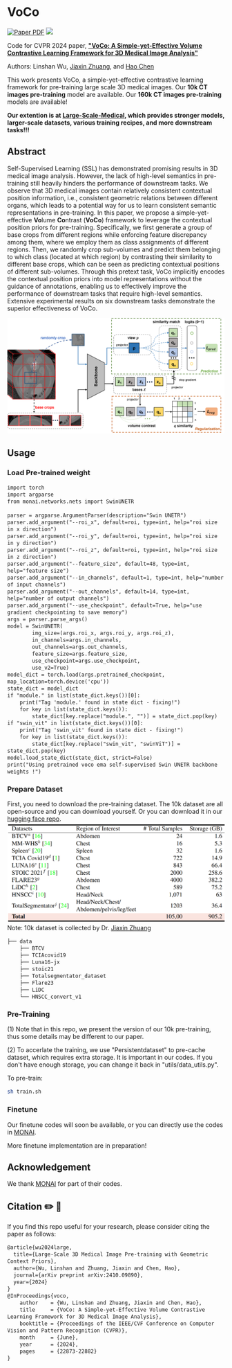# VoCo

<a href="https://arxiv.org/abs/2402.17300"><img src='https://img.shields.io/badge/arXiv-VoCo-red' alt='Paper PDF'></a>
<a href='https://huggingface.co/datasets/Luffy503/VoCo-10k/tree/main'><img src='https://img.shields.io/badge/%F0%9F%A4%97%20Hugging%20Face-Spaces-blue'></a>

Code for CVPR 2024 paper, [**"VoCo: A Simple-yet-Effective Volume Contrastive Learning Framework for 3D Medical Image Analysis"**](https://arxiv.org/abs/2402.17300)

Authors: Linshan Wu, <a href="https://scholar.google.com/citations?user=PfM5gucAAAAJ&hl=en">Jiaxin Zhuang</a>, and <a href="https://scholar.google.com/citations?hl=en&user=Z_t5DjwAAAAJ">Hao Chen</a>

This work presents VoCo, a simple-yet-effective contrastive learning framework for pre-training large scale 3D medical images. Our **10k CT images pre-training** model are available. Our **160k CT images pre-training** models are available!

**Our extention is at [**Large-Scale-Medical**](https://github.com/Luffy03/Large-Scale-Medical), which provides stronger models, larger-scale datasets, various training recipes, and more downstream tasks!!!**

## Abstract
Self-Supervised Learning (SSL) has demonstrated promising results in 3D medical image analysis. However, the lack of high-level semantics in pre-training still heavily hinders the performance of downstream tasks. We observe that 3D medical images contain relatively consistent contextual position information, i.e., consistent geometric relations between different organs, which leads to a potential way for us to learn consistent semantic representations in pre-training. In this paper, we propose a simple-yet-effective **Vo**lume **Co**ntrast (**VoCo**) framework to leverage the contextual position priors for pre-training. Specifically, we first generate a group of base crops from different regions while enforcing feature discrepancy among them, where we employ them as class assignments of different regions. Then, we randomly crop sub-volumes and predict them belonging to which class (located at which region) by contrasting their similarity to different base crops, which can be seen as predicting contextual positions of different sub-volumes. Through this pretext task, VoCo implicitly encodes the contextual position priors into model representations without the guidance of annotations, enabling us to effectively improve the performance of downstream tasks that require high-level semantics. Extensive experimental results on six downstream tasks demonstrate the superior effectiveness of VoCo.

![teaser](assets/framework.png)

## Usage
### Load Pre-trained weight
```
import torch
import argparse
from monai.networks.nets import SwinUNETR

parser = argparse.ArgumentParser(description="Swin UNETR")
parser.add_argument("--roi_x", default=roi, type=int, help="roi size in x direction")
parser.add_argument("--roi_y", default=roi, type=int, help="roi size in y direction")
parser.add_argument("--roi_z", default=roi, type=int, help="roi size in z direction")
parser.add_argument("--feature_size", default=48, type=int, help="feature size")
parser.add_argument("--in_channels", default=1, type=int, help="number of input channels")
parser.add_argument("--out_channels", default=14, type=int, help="number of output channels")
parser.add_argument("--use_checkpoint", default=True, help="use gradient checkpointing to save memory")
args = parser.parse_args()
model = SwinUNETR(
        img_size=(args.roi_x, args.roi_y, args.roi_z),
        in_channels=args.in_channels,
        out_channels=args.out_channels,
        feature_size=args.feature_size,
        use_checkpoint=args.use_checkpoint,
        use_v2=True)
model_dict = torch.load(args.pretrained_checkpoint, map_location=torch.device('cpu'))
state_dict = model_dict
if "module." in list(state_dict.keys())[0]:
    print("Tag 'module.' found in state dict - fixing!")
    for key in list(state_dict.keys()):
        state_dict[key.replace("module.", "")] = state_dict.pop(key)
if "swin_vit" in list(state_dict.keys())[0]:
    print("Tag 'swin_vit' found in state dict - fixing!")
    for key in list(state_dict.keys()):
        state_dict[key.replace("swin_vit", "swinViT")] = state_dict.pop(key)
model.load_state_dict(state_dict, strict=False)
print("Using pretrained voco ema self-supervised Swin UNETR backbone weights !")
```
### Prepare Dataset
First, you need to download the pre-training dataset. The 10k dataset are all open-source and you can download yourself. Or you can download it in our [hugging face repo](https://huggingface.co/datasets/Luffy503/VoCo-10k/tree/main).
![teaser](assets/10k.png)
Note: 10k dataset is collected by Dr. <a href="https://scholar.google.com/citations?user=PfM5gucAAAAJ&hl=en">Jiaxin Zhuang</a>
```
├── data
    ├── BTCV
    ├── TCIAcovid19
    ├── Luna16-jx
    ├── stoic21
    ├── Totalsegmentator_dataset
    ├── Flare23
    ├── LiDC
    └── HNSCC_convert_v1
```
### Pre-Training
(1) Note that in this repo, we present the version of our 10k pre-training, thus some details may be different to our paper.

(2) To accerlate the training, we use "Persistentdataset" to pre-cache dataset, which requires extra storage. It is important in our codes. If you don't have enough storage, you can change it back in "utils/data_utils.py".

To pre-train: 
```bash 
sh train.sh
```
### Finetune
Our finetune codes will soon be available, or you can directly use the codes in [MONAI](https://github.com/Project-MONAI/research-contributions).

More finetune implementation are in preparation!
## Acknowledgement
We thank [MONAI](https://github.com/Project-MONAI/research-contributions) for part of their codes.
## Citation ✏️ 📄
If you find this repo useful for your research, please consider citing the paper as follows:

```
@article{wu2024large,
  title={Large-Scale 3D Medical Image Pre-training with Geometric Context Priors},
  author={Wu, Linshan and Zhuang, Jiaxin and Chen, Hao},
  journal={arXiv preprint arXiv:2410.09890},
  year={2024}
}
@InProceedings{voco,
    author    = {Wu, Linshan and Zhuang, Jiaxin and Chen, Hao},
    title     = {VoCo: A Simple-yet-Effective Volume Contrastive Learning Framework for 3D Medical Image Analysis},
    booktitle = {Proceedings of the IEEE/CVF Conference on Computer Vision and Pattern Recognition (CVPR)},
    month     = {June},
    year      = {2024},
    pages     = {22873-22882}
}
```
